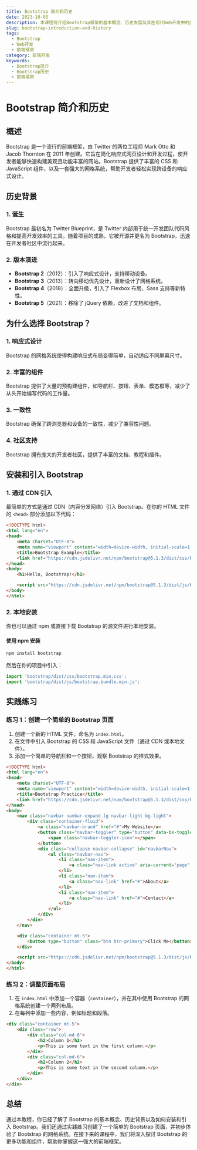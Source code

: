 ```yaml
---
title: Bootstrap 简介和历史
date: 2023-10-05
description: 本课程将介绍Bootstrap框架的基本概念、历史发展及其在现代Web开发中的应用。
slug: bootstrap-introduction-and-history
tags:
  - Bootstrap
  - Web开发
  - 前端框架
category: 前端开发
keywords:
  - Bootstrap简介
  - Bootstrap历史
  - 前端框架
---
```


# Bootstrap 简介和历史

## 概述

Bootstrap 是一个流行的前端框架，由 Twitter 的两位工程师 Mark Otto 和 Jacob Thornton 在 2011 年创建。它旨在简化响应式网页设计和开发过程，使开发者能够快速构建美观且功能丰富的网站。Bootstrap 提供了丰富的 CSS 和 JavaScript 组件，以及一套强大的网格系统，帮助开发者轻松实现跨设备的响应式设计。

## 历史背景

### 1. 诞生
Bootstrap 最初名为 Twitter Blueprint，是 Twitter 内部用于统一开发团队代码风格和提高开发效率的工具。随着项目的成熟，它被开源并更名为 Bootstrap，迅速在开发者社区中流行起来。

### 2. 版本演进
- **Bootstrap 2**（2012）：引入了响应式设计，支持移动设备。
- **Bootstrap 3**（2013）：转向移动优先设计，重新设计了网格系统。
- **Bootstrap 4**（2018）：全面升级，引入了 Flexbox 布局、Sass 支持等新特性。
- **Bootstrap 5**（2021）：移除了 jQuery 依赖，改进了文档和组件。

## 为什么选择 Bootstrap？

### 1. 响应式设计
Bootstrap 的网格系统使得构建响应式布局变得简单，自动适应不同屏幕尺寸。

### 2. 丰富的组件
Bootstrap 提供了大量的预构建组件，如导航栏、按钮、表单、模态框等，减少了从头开始编写代码的工作量。

### 3. 一致性
Bootstrap 确保了跨浏览器和设备的一致性，减少了兼容性问题。

### 4. 社区支持
Bootstrap 拥有庞大的开发者社区，提供了丰富的文档、教程和插件。

## 安装和引入 Bootstrap

### 1. 通过 CDN 引入
最简单的方式是通过 CDN（内容分发网络）引入 Bootstrap。在你的 HTML 文件的 `<head>` 部分添加以下代码：

```html
<!DOCTYPE html>
<html lang="en">
<head>
    <meta charset="UTF-8">
    <meta name="viewport" content="width=device-width, initial-scale=1.0">
    <title>Bootstrap Example</title>
    <link href="https://cdn.jsdelivr.net/npm/bootstrap@5.1.3/dist/css/bootstrap.min.css" rel="stylesheet">
</head>
<body>
    <h1>Hello, Bootstrap!</h1>

    <script src="https://cdn.jsdelivr.net/npm/bootstrap@5.1.3/dist/js/bootstrap.bundle.min.js"></script>
</body>
</html>
```

### 2. 本地安装
你也可以通过 npm 或直接下载 Bootstrap 的源文件进行本地安装。

#### 使用 npm 安装
```bash
npm install bootstrap
```

然后在你的项目中引入：

```javascript
import 'bootstrap/dist/css/bootstrap.min.css';
import 'bootstrap/dist/js/bootstrap.bundle.min.js';
```

## 实践练习

### 练习 1：创建一个简单的 Bootstrap 页面

1. 创建一个新的 HTML 文件，命名为 `index.html`。
2. 在文件中引入 Bootstrap 的 CSS 和 JavaScript 文件（通过 CDN 或本地文件）。
3. 添加一个简单的导航栏和一个按钮，观察 Bootstrap 的样式效果。

```html
<!DOCTYPE html>
<html lang="en">
<head>
    <meta charset="UTF-8">
    <meta name="viewport" content="width=device-width, initial-scale=1.0">
    <title>Bootstrap Practice</title>
    <link href="https://cdn.jsdelivr.net/npm/bootstrap@5.1.3/dist/css/bootstrap.min.css" rel="stylesheet">
</head>
<body>
    <nav class="navbar navbar-expand-lg navbar-light bg-light">
        <div class="container-fluid">
            <a class="navbar-brand" href="#">My Website</a>
            <button class="navbar-toggler" type="button" data-bs-toggle="collapse" data-bs-target="#navbarNav" aria-controls="navbarNav" aria-expanded="false" aria-label="Toggle navigation">
                <span class="navbar-toggler-icon"></span>
            </button>
            <div class="collapse navbar-collapse" id="navbarNav">
                <ul class="navbar-nav">
                    <li class="nav-item">
                        <a class="nav-link active" aria-current="page" href="#">Home</a>
                    </li>
                    <li class="nav-item">
                        <a class="nav-link" href="#">About</a>
                    </li>
                    <li class="nav-item">
                        <a class="nav-link" href="#">Contact</a>
                    </li>
                </ul>
            </div>
        </div>
    </nav>

    <div class="container mt-5">
        <button type="button" class="btn btn-primary">Click Me</button>
    </div>

    <script src="https://cdn.jsdelivr.net/npm/bootstrap@5.1.3/dist/js/bootstrap.bundle.min.js"></script>
</body>
</html>
```

### 练习 2：调整页面布局

1. 在 `index.html` 中添加一个容器（`container`），并在其中使用 Bootstrap 的网格系统创建一个两列布局。
2. 在每列中添加一些内容，例如标题和段落。

```html
<div class="container mt-5">
    <div class="row">
        <div class="col-md-6">
            <h2>Column 1</h2>
            <p>This is some text in the first column.</p>
        </div>
        <div class="col-md-6">
            <h2>Column 2</h2>
            <p>This is some text in the second column.</p>
        </div>
    </div>
</div>
```

## 总结

通过本教程，你已经了解了 Bootstrap 的基本概念、历史背景以及如何安装和引入 Bootstrap。我们还通过实践练习创建了一个简单的 Bootstrap 页面，并初步体验了 Bootstrap 的网格系统。在接下来的课程中，我们将深入探讨 Bootstrap 的更多功能和组件，帮助你掌握这一强大的前端框架。